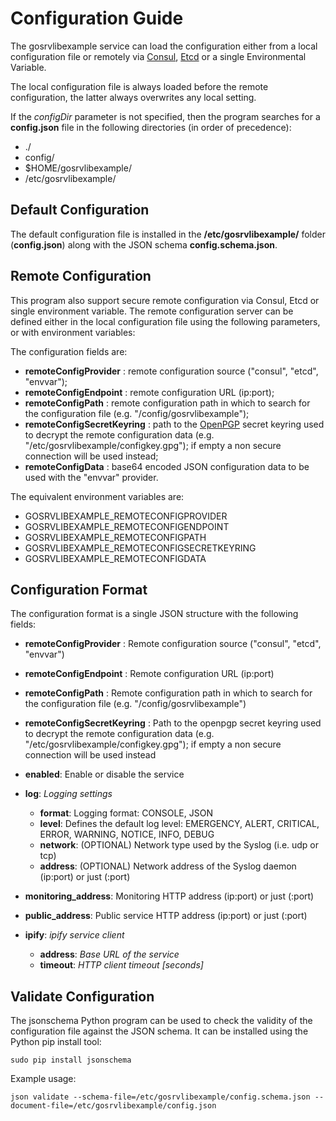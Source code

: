 # Configuration Guide

The gosrvlibexample service can load the configuration either from a local configuration file or remotely via [Consul](https://www.consul.io/), [Etcd](https://github.com/coreos/etcd) or a single Environmental Variable.

The local configuration file is always loaded before the remote configuration, the latter always overwrites any local setting.

If the *configDir* parameter is not specified, then the program searches for a **config.json** file in the following directories (in order of precedence):
* ./
* config/
* $HOME/gosrvlibexample/
* /etc/gosrvlibexample/


## Default Configuration

The default configuration file is installed in the **/etc/gosrvlibexample/** folder (**config.json**) along with the JSON schema **config.schema.json**.


## Remote Configuration

This program also support secure remote configuration via Consul, Etcd or single environment variable.
The remote configuration server can be defined either in the local configuration file using the following parameters, or with environment variables:

The configuration fields are:

* **remoteConfigProvider**      : remote configuration source ("consul", "etcd", "envvar");
* **remoteConfigEndpoint**      : remote configuration URL (ip:port);
* **remoteConfigPath**          : remote configuration path in which to search for the configuration file (e.g. "/config/gosrvlibexample");
* **remoteConfigSecretKeyring** : path to the [OpenPGP](http://openpgp.org/) secret keyring used to decrypt the remote configuration data (e.g. "/etc/gosrvlibexample/configkey.gpg"); if empty a non secure connection will be used instead;
* **remoteConfigData**          : base64 encoded JSON configuration data to be used with the "envvar" provider.

The equivalent environment variables are:

* GOSRVLIBEXAMPLE_REMOTECONFIGPROVIDER
* GOSRVLIBEXAMPLE_REMOTECONFIGENDPOINT
* GOSRVLIBEXAMPLE_REMOTECONFIGPATH
* GOSRVLIBEXAMPLE_REMOTECONFIGSECRETKEYRING
* GOSRVLIBEXAMPLE_REMOTECONFIGDATA


## Configuration Format

The configuration format is a single JSON structure with the following fields:

* **remoteConfigProvider**      : Remote configuration source ("consul", "etcd", "envvar")
* **remoteConfigEndpoint**      : Remote configuration URL (ip:port)
* **remoteConfigPath**          : Remote configuration path in which to search for the configuration file (e.g. "/config/gosrvlibexample")
* **remoteConfigSecretKeyring** : Path to the openpgp secret keyring used to decrypt the remote configuration data (e.g. "/etc/gosrvlibexample/configkey.gpg"); if empty a non secure connection will be used instead

* **enabled**: Enable or disable the service

* **log**:  *Logging settings*
    * **format**:  Logging format: CONSOLE, JSON
    * **level**:   Defines the default log level: EMERGENCY, ALERT, CRITICAL, ERROR, WARNING, NOTICE, INFO, DEBUG
    * **network**: (OPTIONAL) Network type used by the Syslog (i.e. udp or tcp)
    * **address**: (OPTIONAL) Network address of the Syslog daemon (ip:port) or just (:port)

* **monitoring_address**: Monitoring HTTP address (ip:port) or just (:port)
* **public_address**: Public service HTTP address (ip:port) or just (:port)

* **ipify**:  *ipify service client*
    * **address**:  *Base URL of the service*
    * **timeout**:  *HTTP client timeout [seconds]*

## Validate Configuration

The jsonschema Python program can be used to check the validity of the configuration file against the JSON schema.
It can be installed using the Python pip install tool:

```
sudo pip install jsonschema
```

Example usage:

```
json validate --schema-file=/etc/gosrvlibexample/config.schema.json --document-file=/etc/gosrvlibexample/config.json
```
